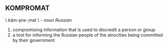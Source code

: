 ## KOMPROMAT
\ käm-prə-ˌmat \ - noun _Russian_
1. compromising information that is used to discredit a person or group 
2. a tool for informing the Russian people of the atrocities being committed by their government
